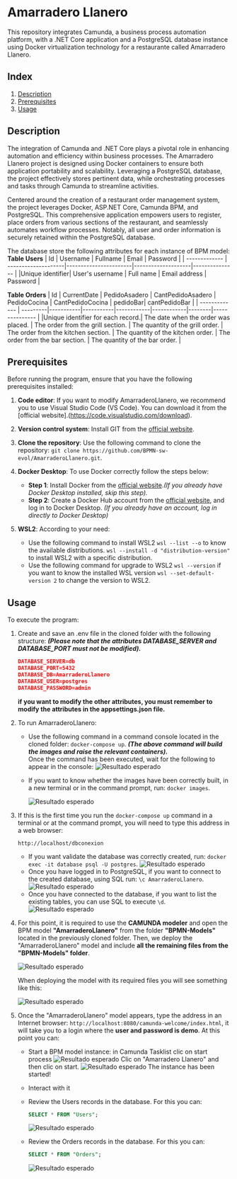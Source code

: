 #  Amarradero Llanero

This repository integrates Camunda, a business process automation platform, with a .NET Core application and a PostgreSQL database instance using Docker virtualization technology for a restaurante called Amarradero Llanero.

## Index

1. [Description](#description)
2. [Prerequisites](#prerequisites)
3. [Usage](#usage)

## Description

The integration of Camunda and .NET Core plays a pivotal role in enhancing automation and efficiency within business processes. The Amarradero Llanero project is designed using Docker containers to ensure both application portability and scalability. Leveraging a PostgreSQL database, the project effectively stores pertinent data, while orchestrating processes and tasks through Camunda to streamline activities.

Centered around the creation of a restaurant order management system, the project leverages Docker, ASP.NET Core, Camunda BPM, and PostgreSQL. This comprehensive application empowers users to register, place orders from various sections of the restaurant, and seamlessly automates workflow processes. Notably, all user and order information is securely retained within the PostgreSQL database.

The database store the following attributes for each instance of BPM model:
**Table Users**
| Id     | Username        | Fullname       | Email           | Password     |
| ------------- | --------------------|-----------------------|--------------------|--------------- |
|Unique identifier| User's username | Full name | Email address | Password |

**Table Orders**
| Id     | CurrentDate        | PedidoAsadero       | CantPedidoAsadero           | PedidoCocina     | CantPedidoCocina | pedidoBar| cantPedidoBar |
| ------------- | ---------|-----------|-----------|------------|------------|--------|--------------- |
|Unique identifier for each record.| The date when the order was placed. | The order from the grill section. | The quantity of the grill order. | The order from the kitchen section. | The quantity of the kitchen order. |  The order from the bar section.  |  The quantity of the bar order. |

## Prerequisites
Before running the program, ensure that you have the following prerequisites installed:

1. **Code editor**: If you want to modify AmarraderoLlanero, we recommend you to use Visual Studio Code (VS Code). You can download it from the [official website].(https://code.visualstudio.com/download).

2. **Version control system**: Install GIT from the [official website](https://git-scm.com/downloads).
3. **Clone the repository**: Use the following command to clone the repository: `git clone https://github.com/BPMN-sw-evol/AmarraderoLlanero.git`.
4. **Docker Desktop**: To use Docker correctly follow the steps below:
    - **Step 1**: Install Docker from the [official website](https://www.docker.com/products/docker-desktop/).*(If you already have Docker Desktop installed, skip this step).*
    - **Step 2**: Create a Docker Hub account from the [official website](https://hub.docker.com/signup), and log in to Docker Desktop.
    *(If you already have an account, log in directly to Docker Desktop)*
5. **WSL2**: According to your need:
    - Use the following command to install WSL2
    `wsl --list --o` to know the available distributions.
    `wsl --install -d "distribution-version"` to install WSL2 with a specific distribution.
    - Use the following command for upgrade to WSL2
    `wsl --version` if you want to know the installed WSL version
    `wsl --set-default-version 2` to change the version to WSL2.
    

## Usage

To execute the program:

1. Create and save an .env file in the cloned folder with the following structure:
***(Please note that the attributes DATABASE_SERVER and DATABASE_PORT must not be modified).***

    ````json
    DATABASE_SERVER=db
    DATABASE_PORT=5432
    DATABASE_DB=AmarraderoLlanero
    DATABASE_USER=postgres
    DATABASE_PASSWORD=admin
    ````
    **if you want to modify the other attributes, you must remember to modify the attributes in the appsettings.json file.**
2. To run AmarraderoLlanero:
    - Use the following command in a command console located in the cloned folder: `docker-compose up`. 
***(The above command will build the images and raise the relevant containers).***  
    Once the command has been executed, wait for the following to appear in the console:
    ![Resultado esperado](images/imagesRunning.png)
    - If you want to know whether the images have been correctly built, in a new terminal or in the command prompt, run:  `docker images`.

        ![Resultado esperado](images/docker-images.png)


3. If this is the first time you run the `docker-compose up` command in a terminal or at the command prompt, you will need to type this address in a web browser: 
    ````url
    http://localhost/dbconexion
    ````
    - If you want validate the database was correctly created, run:  `docker exec -it database psql -U postgres`.
    ![Resultado esperado](images/Postgres.png)
    - Once you have logged in to PostgreSQL, if you want to connect to the created database, using SQL run: `\c AmarraderoLlanero`.
    ![Resultado esperado](images/ConnectDatabase.png)
    - Once you have connected to the database, if you want to list the existing tables, you can use SQL to execute `\d`.
    ![Resultado esperado](images/tablasDB.png)

4. For this point, it is required to use the **CAMUNDA modeler** and open the BPM model **"AmarraderoLlanero"** from the folder **"BPMN-Models"** located in the previously cloned folder.
Then, we deploy the "AmarraderoLlanero" model and include **all the remaining files from the "BPMN-Models" folder**.

    ![Resultado esperado](images/camunda-modeler.png)
    
    When deploying the model with its required files you will see something like this:
    
    ![Resultado esperado](images/process-deployed.png)

5. Once the "AmarraderoLlanero" model appears, type the address in an Internet browser: `http://localhost:8080/camunda-welcome/index.html`, it will take you to a login where the **user and password is demo**.
At this point you can: 
    - Start a BPM model instance: in Camunda Tasklist clic on start process
    ![Resultado esperado](images/start-process.png)
    Clic on "Amarradero Llanero" and then clic on start.
    ![Resultado esperado](images/process-started.png)
    The instance has been started! 
    - Interact with it
    - Review the Users records in the database. For this you can:
        ````sql
        SELECT * FROM "Users";
        ````
        ![Resultado esperado](images/tablaUsers.png)

    - Review the Orders records in the database. For this you can:
        ````sql
        SELECT * FROM "Orders";
        ````
        ![Resultado esperado](images/tablaOrders.png)
